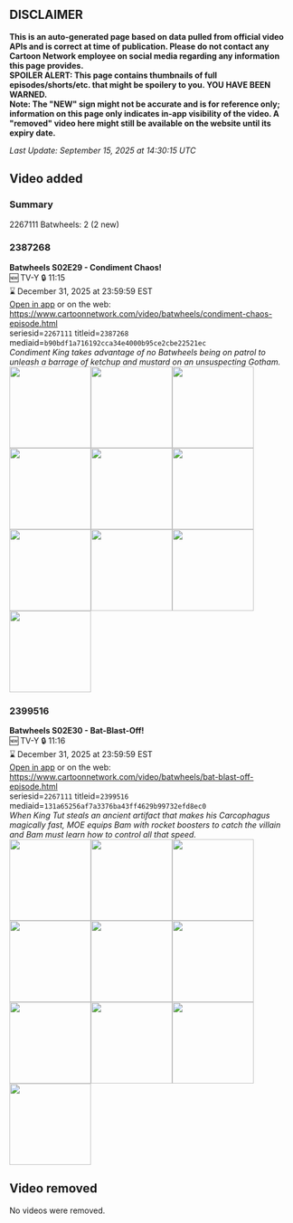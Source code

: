 ## DISCLAIMER
**This is an auto-generated page based on data pulled from official video APIs and is correct at time of publication. Please do not contact any Cartoon Network employee on social media regarding any information this page provides.**  
**SPOILER ALERT: This page contains thumbnails of full episodes/shorts/etc. that might be spoilery to you. YOU HAVE BEEN WARNED.**  
**Note: The "NEW" sign might not be accurate and is for reference only; information on this page only indicates in-app visibility of the video. A "removed" video here might still be available on the website until its expiry date.**  

_Last Update: September 15, 2025 at 14:30:15 UTC_
## Video added
### Summary
2267111 Batwheels: 2 (2 new)  
### 2387268
**Batwheels S02E29 - Condiment Chaos!**  
🆕 TV-Y 🔒 11:15  
⌛ December 31, 2025 at 23:59:59 EST  
[Open in app](https://cnvideo.sercomkc.org/redirector.html?type=cnapp&seriesid=1000000000093702&titleid=2387268&mediaid=b90bdf1a716192cca34e4000b95ce2cbe22521ec) or on the web: https://www.cartoonnetwork.com/video/batwheels/condiment-chaos-episode.html  
seriesid=`2267111` titleid=`2387268` mediaid=`b90bdf1a716192cca34e4000b95ce2cbe22521ec`  
_Condiment King takes advantage of no Batwheels being on patrol to unleash a barrage of ketchup and mustard on an unsuspecting Gotham._  
<a href="https://s3.amazonaws.com/cartoonorchestrator/2387268_001_1280x720.jpg"><img src="https://s3.amazonaws.com/cartoonorchestrator/2387268_001_640x360.jpg" height="144px" /></a><a href="https://s3.amazonaws.com/cartoonorchestrator/2387268_002_1280x720.jpg"><img src="https://s3.amazonaws.com/cartoonorchestrator/2387268_002_640x360.jpg" height="144px" /></a><a href="https://s3.amazonaws.com/cartoonorchestrator/2387268_003_1280x720.jpg"><img src="https://s3.amazonaws.com/cartoonorchestrator/2387268_003_640x360.jpg" height="144px" /></a><a href="https://s3.amazonaws.com/cartoonorchestrator/2387268_004_1280x720.jpg"><img src="https://s3.amazonaws.com/cartoonorchestrator/2387268_004_640x360.jpg" height="144px" /></a><a href="https://s3.amazonaws.com/cartoonorchestrator/2387268_005_1280x720.jpg"><img src="https://s3.amazonaws.com/cartoonorchestrator/2387268_005_640x360.jpg" height="144px" /></a><a href="https://s3.amazonaws.com/cartoonorchestrator/2387268_006_1280x720.jpg"><img src="https://s3.amazonaws.com/cartoonorchestrator/2387268_006_640x360.jpg" height="144px" /></a><a href="https://s3.amazonaws.com/cartoonorchestrator/2387268_007_1280x720.jpg"><img src="https://s3.amazonaws.com/cartoonorchestrator/2387268_007_640x360.jpg" height="144px" /></a><a href="https://s3.amazonaws.com/cartoonorchestrator/2387268_008_1280x720.jpg"><img src="https://s3.amazonaws.com/cartoonorchestrator/2387268_008_640x360.jpg" height="144px" /></a><a href="https://s3.amazonaws.com/cartoonorchestrator/2387268_009_1280x720.jpg"><img src="https://s3.amazonaws.com/cartoonorchestrator/2387268_009_640x360.jpg" height="144px" /></a><a href="https://s3.amazonaws.com/cartoonorchestrator/2387268_010_1280x720.jpg"><img src="https://s3.amazonaws.com/cartoonorchestrator/2387268_010_640x360.jpg" height="144px" /></a>
### 2399516
**Batwheels S02E30 - Bat-Blast-Off!**  
🆕 TV-Y 🔒 11:16  
⌛ December 31, 2025 at 23:59:59 EST  
[Open in app](https://cnvideo.sercomkc.org/redirector.html?type=cnapp&seriesid=1000000000093702&titleid=2399516&mediaid=131a65256af7a3376ba43ff4629b99732efd8ec0) or on the web: https://www.cartoonnetwork.com/video/batwheels/bat-blast-off-episode.html  
seriesid=`2267111` titleid=`2399516` mediaid=`131a65256af7a3376ba43ff4629b99732efd8ec0`  
_When King Tut steals an ancient artifact that makes his Carcophagus magically fast, MOE equips Bam with rocket boosters to catch the villain and Bam must learn how to control all that speed._  
<a href="https://s3.amazonaws.com/cartoonorchestrator/2399516_001_1280x720.jpg"><img src="https://s3.amazonaws.com/cartoonorchestrator/2399516_001_640x360.jpg" height="144px" /></a><a href="https://s3.amazonaws.com/cartoonorchestrator/2399516_002_1280x720.jpg"><img src="https://s3.amazonaws.com/cartoonorchestrator/2399516_002_640x360.jpg" height="144px" /></a><a href="https://s3.amazonaws.com/cartoonorchestrator/2399516_003_1280x720.jpg"><img src="https://s3.amazonaws.com/cartoonorchestrator/2399516_003_640x360.jpg" height="144px" /></a><a href="https://s3.amazonaws.com/cartoonorchestrator/2399516_004_1280x720.jpg"><img src="https://s3.amazonaws.com/cartoonorchestrator/2399516_004_640x360.jpg" height="144px" /></a><a href="https://s3.amazonaws.com/cartoonorchestrator/2399516_005_1280x720.jpg"><img src="https://s3.amazonaws.com/cartoonorchestrator/2399516_005_640x360.jpg" height="144px" /></a><a href="https://s3.amazonaws.com/cartoonorchestrator/2399516_006_1280x720.jpg"><img src="https://s3.amazonaws.com/cartoonorchestrator/2399516_006_640x360.jpg" height="144px" /></a><a href="https://s3.amazonaws.com/cartoonorchestrator/2399516_007_1280x720.jpg"><img src="https://s3.amazonaws.com/cartoonorchestrator/2399516_007_640x360.jpg" height="144px" /></a><a href="https://s3.amazonaws.com/cartoonorchestrator/2399516_008_1280x720.jpg"><img src="https://s3.amazonaws.com/cartoonorchestrator/2399516_008_640x360.jpg" height="144px" /></a><a href="https://s3.amazonaws.com/cartoonorchestrator/2399516_009_1280x720.jpg"><img src="https://s3.amazonaws.com/cartoonorchestrator/2399516_009_640x360.jpg" height="144px" /></a><a href="https://s3.amazonaws.com/cartoonorchestrator/2399516_010_1280x720.jpg"><img src="https://s3.amazonaws.com/cartoonorchestrator/2399516_010_640x360.jpg" height="144px" /></a>
## Video removed
No videos were removed.  
